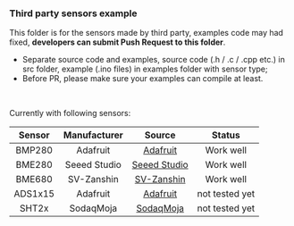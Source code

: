 ### Third party sensors example

This folder is for the sensors made by third party, examples code may had fixed, **developers can submit Push Request to this folder**.

- Separate source code and examples, source code (.h / .c / .cpp etc.) in src folder, example (.ino files) in examples folder with sensor type;
- Before PR, please make sure your examples can compile at least.

&nbsp;

Currently with following sensors:

| Sensor | Manufacturer | Source                                                       | Status       |
| :----: | :----------: | :----------------------------------------------------------: | :----------: |
| BMP280 | Adafruit     | [Adafruit](https://github.com/adafruit/Adafruit_BMP280_Library) | Work well  |
| BME280 | Seeed Studio | [Seeed Studio](https://github.com/Seeed-Studio/Grove_BME280) | Work well    |
| BME680 | SV-Zanshin   | [SV-Zanshin](https://github.com/SV-Zanshin/BME680) | Work well  |
| ADS1x15| Adafruit     | [Adafruit](https://github.com/adafruit/Adafruit_ADS1X15) | not tested yet |
| SHT2x  | SodaqMoja    | [SodaqMoja](https://github.com/SodaqMoja/Sodaq_SHT2x) | not tested yet |
